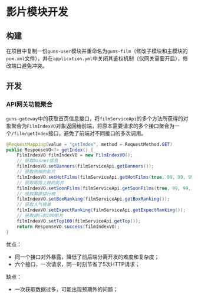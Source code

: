 # 影片模块开发

## 构建

在项目中复制一份`guns-user`模块并重命名为`guns-film`（修改子模块和主模块的`pom.xml`文件），并在`application.yml`中关闭其鉴权机制（仅网关需要开启），修改端口避免冲突。

## 开发

### API网关功能聚合

`guns-gateway`中的获取首页信息接口，将`filmServiceApi`的多个方法所获得的对象聚合为`FilmIndexVO`对象返回给前端，将原本需要请求的多个接口聚合为一个`/film/getIndex`接口，避免了前端对不同接口的多次调用。

```java
@RequestMapping(value = "getIndex", method = RequestMethod.GET)
public ResponseVO<?> getIndex() {
    FilmIndexVO filmIndexVO = new FilmIndexVO();
    // 获取banner信息
    filmIndexVO.setBanners(filmServiceApi.getBanners());
    // 获取热映的影片
    filmIndexVO.setHotFilms(filmServiceApi.getHotFilms(true, 99, 99, 99, 99, 1, 8));
    // 获取即将上映的影片
    filmIndexVO.setSoonFilms(filmServiceApi.getSoonFilms(true, 99, 99, 99, 99, 1, 8));
    // 获取票房排行榜
    filmIndexVO.setBoxRanking(filmServiceApi.getBoxRanking());
    // 获取人气榜单
    filmIndexVO.setExpectRanking(filmServiceApi.getExpectRanking());
    // 获取排行前100影片
    filmIndexVO.setTop100(filmServiceApi.getTop());
    return ResponseVO.success(filmIndexVO);
}
```

优点：

+ 同一个接口对外暴露，降低了前后端分离开发的难度和复杂度；
+ 六个接口，一次请求，同一时刻节省了5次HTTP请求；

缺点：

+ 一次获取数据过多，可能出现预期外的问题；

